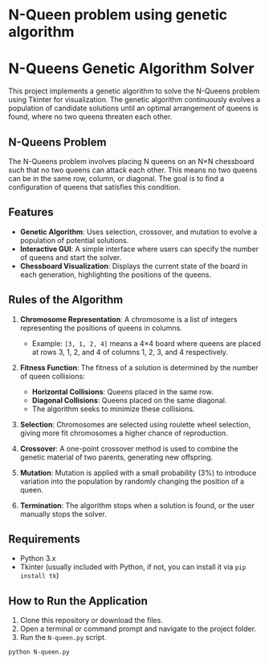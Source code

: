 # N-Queen problem using genetic algorithm
 
# N-Queens Genetic Algorithm Solver

This project implements a genetic algorithm to solve the N-Queens problem using Tkinter for visualization. The genetic algorithm continuously evolves a population of candidate solutions until an optimal arrangement of queens is found, where no two queens threaten each other.

## N-Queens Problem

The N-Queens problem involves placing N queens on an N×N chessboard such that no two queens can attack each other. This means no two queens can be in the same row, column, or diagonal. The goal is to find a configuration of queens that satisfies this condition.

## Features

- **Genetic Algorithm**: Uses selection, crossover, and mutation to evolve a population of potential solutions.
- **Interactive GUI**: A simple interface where users can specify the number of queens and start the solver.
- **Chessboard Visualization**: Displays the current state of the board in each generation, highlighting the positions of the queens.

## Rules of the Algorithm

1. **Chromosome Representation**: A chromosome is a list of integers representing the positions of queens in columns.
   - Example: `[3, 1, 2, 4]` means a 4×4 board where queens are placed at rows 3, 1, 2, and 4 of columns 1, 2, 3, and 4 respectively.

2. **Fitness Function**: The fitness of a solution is determined by the number of queen collisions:
   - **Horizontal Collisions**: Queens placed in the same row.
   - **Diagonal Collisions**: Queens placed on the same diagonal.
   - The algorithm seeks to minimize these collisions.

3. **Selection**: Chromosomes are selected using roulette wheel selection, giving more fit chromosomes a higher chance of reproduction.

4. **Crossover**: A one-point crossover method is used to combine the genetic material of two parents, generating new offspring.

5. **Mutation**: Mutation is applied with a small probability (3%) to introduce variation into the population by randomly changing the position of a queen.

6. **Termination**: The algorithm stops when a solution is found, or the user manually stops the solver.

## Requirements

- Python 3.x
- Tkinter (usually included with Python, if not, you can install it via `pip install tk`)

## How to Run the Application

1. Clone this repository or download the files.
2. Open a terminal or command prompt and navigate to the project folder.
3. Run the `N-queen.py` script.

```bash
python N-queen.py
